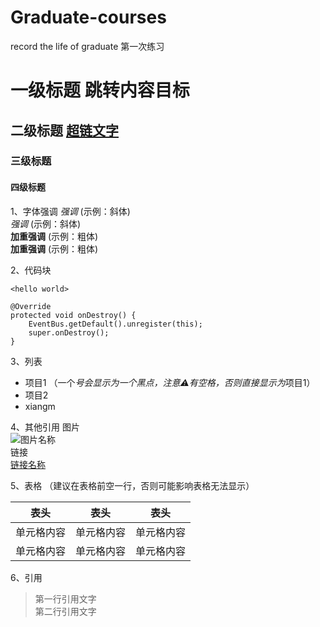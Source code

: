 # Graduate-courses
record the life of graduate
第一次练习

# 一级标题  <span id="jump">跳转内容目标</span>
## 二级标题  [超链文字](#jump)
### 三级标题  
#### 四级标题 


1、字体强调
*强调*  (示例：斜体)  
 _强调_  (示例：斜体)  
**加重强调**  (示例：粗体)  
 __加重强调__ (示例：粗体)  


2、代码块

`<hello world>`
```
@Override
protected void onDestroy() {
    EventBus.getDefault().unregister(this);
    super.onDestroy();
}
``` 


3、列表  
   * 项目1 （一个*号会显示为一个黑点，注意⚠️有空格，否则直接显示为*项目1） 
   * 项目2   
  * xiangm
 
 4、其他引用
图片  
![图片名称](https://www.baidu.com/img/bd_logo1.png)  
链接  
[链接名称](https://www.baidu.com/)  



5、表格 （建议在表格前空一行，否则可能影响表格无法显示）
 
 表头  | 表头  | 表头
 ---- | ----- | ------  
 单元格内容  | 单元格内容 | 单元格内容 
 单元格内容  | 单元格内容 | 单元格内容 
 
 
 6、引用
 > 第一行引用文字  
 > 第二行引用文字 
